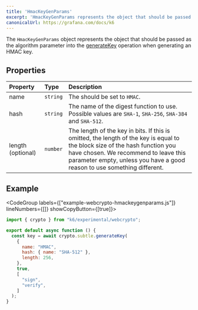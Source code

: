 ```yaml
---
title: 'HmacKeyGenParams'
excerpt: 'HmacKeyGenParams represents the object that should be passed as the algorithm parameter into the generateKey operation, when generating an HMAC key.'
canonicalUrl: https://grafana.com/docs/k6
---
```


The `HmacKeyGenParams` object represents the object that should be passed as the algorithm parameter into the [generateKey](/javascript-api/k6-experimental/webcrypto/subtlecrypto/generatekey) operation when generating an HMAC key.

## Properties

| Property          | Type     | Description                                                                                                                                                                                                                                     |
| :---------------- | :------- | :---------------------------------------------------------------------------------------------------------------------------------------------------------------------------------------------------------------------------------------------- |
| name              | `string` | The should be set to `HMAC`.                                                                                                                                                                                                                    |
| hash              | `string` | The name of the digest function to use. Possible values are `SHA-1`, `SHA-256`, `SHA-384` and `SHA-512`.                                                                                                                                        |
| length (optional) | `number` | The length of the key in bits. If this is omitted, the length of the key is equal to the block size of the hash function you have chosen. We recommend to leave this parameter empty, unless you have a good reason to use something different. |

## Example

<CodeGroup labels={["example-webcrypto-hmackeygenparams.js"]} lineNumbers={[]} showCopyButton={[true]}>

```javascript
import { crypto } from "k6/experimental/webcrypto";

export default async function () {
  const key = await crypto.subtle.generateKey(
    {
      name: "HMAC",
      hash: { name: "SHA-512" },
      length: 256,
    },
    true,
    [
      "sign",
      "verify",
    ]
  );
}
```

</CodeGroup>
